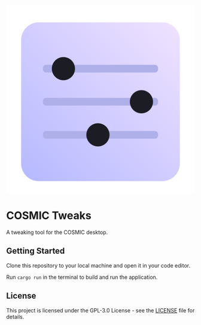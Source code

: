 <div class="center">
    <img src="res/icons/hicolor/256x256/apps/dev.edfloreshz.CosmicTweaks.svg"/>
</div>

# COSMIC Tweaks

A tweaking tool for the COSMIC desktop.

## Getting Started
Clone this repository to your local machine and open it in your code editor.

Run `cargo run` in the terminal to build and run the application.

## License
This project is licensed under the GPL-3.0 License - see the [LICENSE](LICENSE) file for details.
